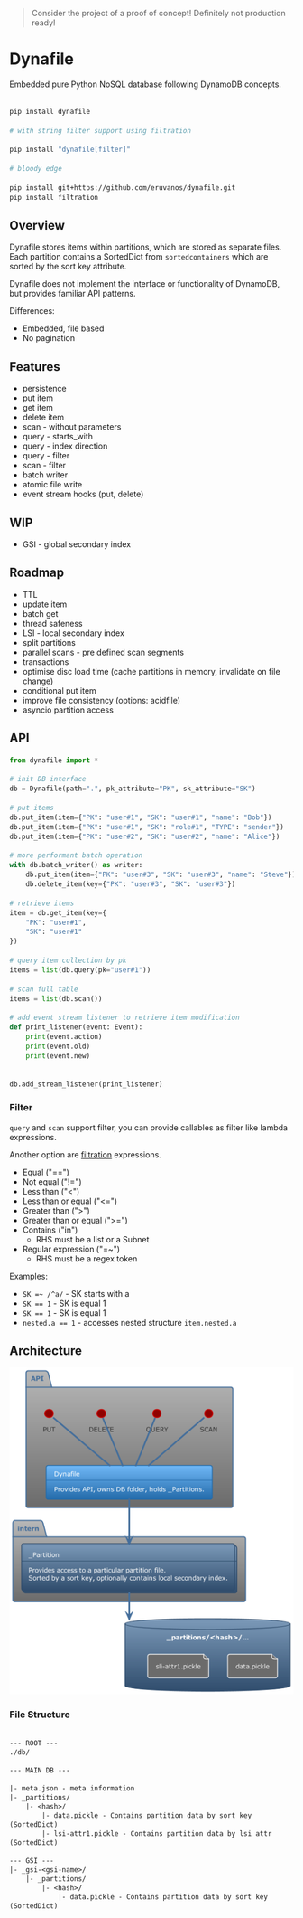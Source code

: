 > Consider the project of a proof of concept! Definitely not production ready!

# Dynafile

Embedded pure Python NoSQL database following DynamoDB concepts.

```bash

pip install dynafile

# with string filter support using filtration

pip install "dynafile[filter]"

# bloody edge

pip install git+https://github.com/eruvanos/dynafile.git
pip install filtration

```

## Overview

Dynafile stores items within partitions, which are stored as separate files. Each partition contains a SortedDict
from `sortedcontainers` which are sorted by the sort key attribute.

Dynafile does not implement the interface or functionality of DynamoDB, but provides familiar API patterns.

Differences:

- Embedded, file based
- No pagination

## Features

- persistence
- put item
- get item
- delete item
- scan - without parameters
- query - starts_with
- query - index direction
- query - filter
- scan - filter
- batch writer
- atomic file write
- event stream hooks (put, delete)

## WIP
- GSI - global secondary index

## Roadmap

- TTL
- update item
- batch get
- thread safeness
- LSI - local secondary index
- split partitions
- parallel scans - pre defined scan segments
- transactions
- optimise disc load time (cache partitions in memory, invalidate on file change)
- conditional put item
- improve file consistency (options: acidfile)
- asyncio partition access

## API

```python
from dynafile import *

# init DB interface
db = Dynafile(path=".", pk_attribute="PK", sk_attribute="SK")

# put items
db.put_item(item={"PK": "user#1", "SK": "user#1", "name": "Bob"})
db.put_item(item={"PK": "user#1", "SK": "role#1", "TYPE": "sender"})
db.put_item(item={"PK": "user#2", "SK": "user#2", "name": "Alice"})

# more performant batch operation
with db.batch_writer() as writer:
    db.put_item(item={"PK": "user#3", "SK": "user#3", "name": "Steve"})
    db.delete_item(key={"PK": "user#3", "SK": "user#3"})

# retrieve items
item = db.get_item(key={
    "PK": "user#1",
    "SK": "user#1"
})

# query item collection by pk
items = list(db.query(pk="user#1"))

# scan full table
items = list(db.scan())

# add event stream listener to retrieve item modification
def print_listener(event: Event):
    print(event.action)
    print(event.old)
    print(event.new)


db.add_stream_listener(print_listener)

```

### Filter

`query` and `scan` support filter, you can provide callables as filter like lambda expressions.

Another option are [filtration](https://pypi.org/project/filtration/) expressions.

* Equal ("==")
* Not equal ("!=")
* Less than ("<")
* Less than or equal ("<=")
* Greater than (">")
* Greater than or equal (">=")
* Contains ("in")
    * RHS must be a list or a Subnet
* Regular expression ("=~")
    * RHS must be a regex token

Examples:

* `SK =~ /^a/` - SK starts with a
* `SK == 1` - SK is equal 1
* `SK == 1` - SK is equal 1
* `nested.a == 1` - accesses nested structure `item.nested.a`

## Architecture

![architecture.puml](architecture.png)

### File Structure

```text

--- ROOT ---
./db/

--- MAIN DB ---

|- meta.json - meta information
|- _partitions/
    |- <hash>/
        |- data.pickle - Contains partition data by sort key (SortedDict)
        |- lsi-attr1.pickle - Contains partition data by lsi attr (SortedDict)

--- GSI ---
|- _gsi-<gsi-name>/
    |- _partitions/
        |- <hash>/
            |- data.pickle - Contains partition data by sort key (SortedDict)

```